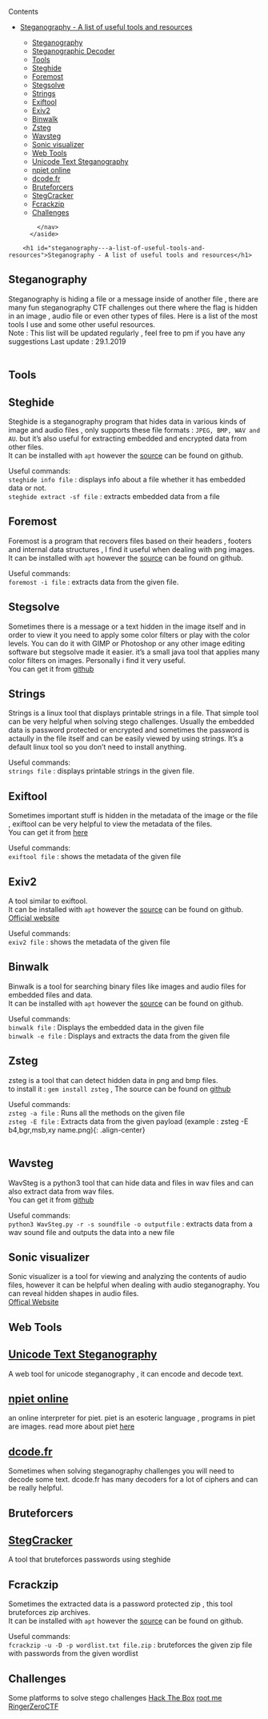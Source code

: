 
<i class="fas fa-file-alt"></i> Contents</h4></header>
              <ul class="toc__menu"><li>
<a href="#steganography---a-list-of-useful-tools-and-resources">Steganography - A list of useful tools and resources</a><ul>
<li><a href="#steganography">Steganography</a></li>
<li><a href="https://futureboy.us/stegano/decinput.html">Steganographic Decoder</a></li>
<li><a href="#tools">Tools</a></li>
<li><a href="#steghide">Steghide</a></li>
<li><a href="#foremost">Foremost</a></li>
<li><a href="#stegsolve">Stegsolve</a></li>
<li><a href="#strings">Strings</a></li>
<li><a href="#exiftool">Exiftool</a></li>
<li><a href="#exiv2">Exiv2</a></li>
<li><a href="#binwalk">Binwalk</a></li>
<li><a href="#zsteg">Zsteg</a></li>
<li><a href="#wavsteg">Wavsteg</a></li>
<li><a href="#sonic-visualizer">Sonic visualizer</a></li>
<li><a href="#web-tools">Web Tools</a></li>
<li><a href="#unicode-text-steganography">Unicode Text Steganography</a></li>
<li><a href="#npiet-online">npiet online</a></li>
<li><a href="#dcodefr">dcode.fr</a></li>
<li><a href="#bruteforcers">Bruteforcers</a></li>
<li><a href="#stegcracker">StegCracker</a></li>
<li><a href="#fcrackzip">Fcrackzip</a></li>
<li><a href="#challenges">Challenges</a></li>
</ul>
</li></ul>

            </nav>
          </aside>
        
        <h1 id="steganography---a-list-of-useful-tools-and-resources">Steganography - A list of useful tools and resources</h1>

<h2 id="steganography">Steganography</h2>
<p>Steganography is hiding a file or a message inside of another file , there are many fun steganography CTF challenges out there where the flag is hidden in an image , audio file or even other types of files. Here is a list of the most tools I use and some other useful resources.<br>
Note : This list will be updated regularly , feel free to pm if you have any suggestions 
Last update : 29.1.2019
<br><img src="/images/lists/stego/0.png" alt="" class="align-center"><br><br></p>

<h2 id="tools">Tools</h2>

<h2 id="steghide">Steghide</h2>
<p>Steghide is a steganography program that hides data in various kinds of image and audio files , only supports these file formats : <code class="language-plaintext highlighter-rouge">JPEG, BMP, WAV and AU</code>. but it’s also useful for extracting embedded and encrypted data from other files.<br>
It can be installed with <code class="language-plaintext highlighter-rouge">apt</code> however the <a href="https://github.com/StefanoDeVuono/steghide" target="_blank" rel="noopener noreferrer">source</a> can be found on github.<br></p>

<p>Useful commands:
<br><code class="language-plaintext highlighter-rouge">steghide info file</code> : displays info about a file whether it has embedded data or not.<br>
<code class="language-plaintext highlighter-rouge">steghide extract -sf file</code> : extracts embedded data from a file</p>

<h2 id="foremost">Foremost</h2>
<p>Foremost is a program that recovers files based on their headers , footers and internal data structures , I find it useful when dealing with png images.<br>
It can be installed with <code class="language-plaintext highlighter-rouge">apt</code> however the <a href="https://github.com/korczis/foremost" target="_blank" rel="noopener noreferrer">source</a> can be found on github.<br></p>

<p>Useful commands:
<br><code class="language-plaintext highlighter-rouge">foremost -i file</code> : extracts data from the given file.<br></p>

<h2 id="stegsolve">Stegsolve</h2>
<p>Sometimes there is a message or a text hidden in the image itself and in order to view it you need to apply some color filters or play with the color levels. You can do it with GIMP or Photoshop or any other image editing software but stegsolve made it easier. it’s a small java tool that applies many color filters on images. Personally i find it very useful.
<br>You can get it from <a href="https://github.com/eugenekolo/sec-tools/tree/master/stego/stegsolve/stegsolve" target="_blank" rel="noopener noreferrer">github</a></p>

<h2 id="strings">Strings</h2>
<p>Strings is a linux tool that displays printable strings in a file. That simple tool can be very helpful when solving stego challenges. Usually the embedded data is password protected or encrypted and sometimes the password is actaully in the file itself and can be easily viewed by using strings.
It’s a default linux tool so you don’t need to install anything.<br></p>

<p>Useful commands:
<br><code class="language-plaintext highlighter-rouge">strings file</code> : displays printable strings in the given file.<br></p>

<h2 id="exiftool">Exiftool</h2>
<p>Sometimes important stuff is hidden in the metadata of the image or the file , exiftool can be very helpful to view the metadata of the files.<br>
You can get it from <a href="https://www.sno.phy.queensu.ca/~phil/exiftool/" target="_blank" rel="noopener noreferrer">here</a></p>

<p>Useful commands:
<br><code class="language-plaintext highlighter-rouge">exiftool file</code> : shows the metadata of the given file</p>

<h2 id="exiv2">Exiv2</h2>
<p>A tool similar to exiftool.<br>
It can be installed with <code class="language-plaintext highlighter-rouge">apt</code> however the <a href="https://github.com/Exiv2/exiv2" target="_blank" rel="noopener noreferrer">source</a> can be found on github.<br>
<a href="http://www.exiv2.org/" target="_blank" rel="noopener noreferrer">Official website</a></p>

<p>Useful commands:
<br><code class="language-plaintext highlighter-rouge">exiv2 file</code> : shows the metadata of the given file</p>

<h2 id="binwalk">Binwalk</h2>
<p>Binwalk is a tool for searching binary files like images and audio files for embedded files and data.<br>
It can be installed with <code class="language-plaintext highlighter-rouge">apt</code> however the <a href="https://github.com/ReFirmLabs/binwalk" target="_blank" rel="noopener noreferrer">source</a> can be found on github.<br></p>

<p>Useful commands:
<br><code class="language-plaintext highlighter-rouge">binwalk file</code> : Displays the embedded data in the given file
<br><code class="language-plaintext highlighter-rouge">binwalk -e file</code> : Displays and extracts the data from the given file</p>

<h2 id="zsteg">Zsteg</h2>
<p>zsteg is a tool that can detect hidden data in png and bmp files.<br>
to install it : <code class="language-plaintext highlighter-rouge">gem install zsteg</code> , The source can be found on <a href="https://github.com/zed-0xff/zsteg" target="_blank" rel="noopener noreferrer">github</a></p>

<p>Useful commands:
<br><code class="language-plaintext highlighter-rouge">zsteg -a file</code> : Runs all the methods on the given file
<br><code class="language-plaintext highlighter-rouge">zsteg -E file</code> : Extracts data from the given payload (example : zsteg -E b4,bgr,msb,xy name.png){: .align-center}<br><br></p>

<h2 id="wavsteg">Wavsteg</h2>
<p>WavSteg is a python3 tool that can hide data and files in wav files and can also extract data from wav files.<br>
You can get it from <a href="https://github.com/ragibson/Steganography#WavSteg" target="_blank" rel="noopener noreferrer">github</a></p>

<p>Useful commands:
<br><code class="language-plaintext highlighter-rouge">python3 WavSteg.py -r -s soundfile -o outputfile</code> : extracts data from a wav sound file and outputs the data into a new file</p>

<h2 id="sonic-visualizer">Sonic visualizer</h2>
<p>Sonic visualizer is a tool for viewing and analyzing the contents of audio files, however it can be helpful when dealing with audio steganography. You can reveal hidden shapes in audio files.<br>
<a href="https://www.sonicvisualiser.org/" target="_blank" rel="noopener noreferrer">Offical Website</a></p>

<h2 id="web-tools">Web Tools</h2>

<h2 id="unicode-text-steganography"><a href="https://www.irongeek.com/i.php?page=security/unicode-steganography-homoglyph-encoder" target="_blank" rel="noopener noreferrer">Unicode Text Steganography</a></h2>
<p>A web tool for unicode steganography , it can encode and decode text.<br></p>

<h2 id="npiet-online"><a href="https://www.bertnase.de/npiet/npiet-execute.php" target="_blank" rel="noopener noreferrer">npiet online</a></h2>
<p>an online interpreter for piet. piet is an esoteric language , programs in piet are images. read more about piet <a href="http://www.dangermouse.net/esoteric/piet.html" target="_blank" rel="noopener noreferrer">here</a></p>

<h2 id="dcodefr"><a href="https://www.dcode.fr/" target="_blank" rel="noopener noreferrer">dcode.fr</a></h2>
<p>Sometimes when solving steganography challenges you will need to decode some text. dcode.fr has many decoders for a lot of ciphers and can be really helpful.<br></p>

<h2 id="bruteforcers">Bruteforcers</h2>

<h2 id="stegcracker"><a href="https://github.com/Paradoxis/StegCracker" target="_blank" rel="noopener noreferrer">StegCracker</a></h2>
<p>A tool that bruteforces passwords using steghide</p>

<h2 id="fcrackzip">Fcrackzip</h2>
<p>Sometimes the extracted data is a password protected zip , this tool bruteforces zip archives.<br>
It can be installed with <code class="language-plaintext highlighter-rouge">apt</code> however the <a href="https://github.com/hyc/fcrackzip" target="_blank" rel="noopener noreferrer">source</a> can be found on github.<br></p>

<p>Useful commands:
<br><code class="language-plaintext highlighter-rouge">fcrackzip -u -D -p wordlist.txt file.zip</code> : bruteforces the given zip file with passwords from the given wordlist</p>

<h2 id="challenges">Challenges</h2>
<p>Some platforms to solve stego challenges
<a href="https://www.hackthebox.eu" target="_blank" rel="noopener noreferrer">Hack The Box</a>
<a href="https://www.root-me.org" target="_blank" rel="noopener noreferrer">root me</a>
<a href="https://ringzer0ctf.com/challenges" target="_blank" rel="noopener noreferrer">RingerZeroCTF</a></p>

